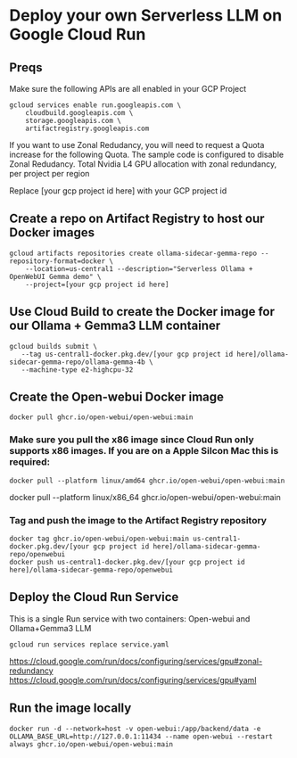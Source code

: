 # Deploy your own Serverless LLM on Google Cloud Run

## Preqs
Make sure the following APIs are all enabled in your GCP Project

```
gcloud services enable run.googleapis.com \
    cloudbuild.googleapis.com \
    storage.googleapis.com \
    artifactregistry.googleapis.com
```

If you want to use Zonal Redudancy, you will need to request a Quota increase for the following Quota. The sample code is configured to disable Zonal Redudancy.
Total Nvidia L4 GPU allocation with zonal redundancy, per project per region

Replace [your gcp project id here] with your GCP project id

## Create a repo on Artifact Registry to host our Docker images

```
gcloud artifacts repositories create ollama-sidecar-gemma-repo --repository-format=docker \
    --location=us-central1 --description="Serverless Ollama + OpenWebUI Gemma demo" \
    --project=[your gcp project id here]
```

## Use Cloud Build to create the Docker image for our Ollama + Gemma3 LLM container
```
gcloud builds submit \
   --tag us-central1-docker.pkg.dev/[your gcp project id here]/ollama-sidecar-gemma-repo/ollama-gemma-4b \
   --machine-type e2-highcpu-32
```

## Create the Open-webui Docker image

```
docker pull ghcr.io/open-webui/open-webui:main
```

### Make sure you pull the x86 image since Cloud Run only supports x86 images. If you are on a Apple Silcon Mac this is required:

```
docker pull --platform linux/amd64 ghcr.io/open-webui/open-webui:main
```

docker pull --platform linux/x86_64 ghcr.io/open-webui/open-webui:main

### Tag and push the image to the Artifact Registry repository

```
docker tag ghcr.io/open-webui/open-webui:main us-central1-docker.pkg.dev/[your gcp project id here]/ollama-sidecar-gemma-repo/openwebui
docker push us-central1-docker.pkg.dev/[your gcp project id here]/ollama-sidecar-gemma-repo/openwebui
```

## Deploy the Cloud Run Service
This is a single Run service with two containers: Open-webui and Ollama+Gemma3 LLM

```
gcloud run services replace service.yaml
```

https://cloud.google.com/run/docs/configuring/services/gpu#zonal-redundancy
https://cloud.google.com/run/docs/configuring/services/gpu#yaml

## Run the image locally
```
docker run -d --network=host -v open-webui:/app/backend/data -e OLLAMA_BASE_URL=http://127.0.0.1:11434 --name open-webui --restart always ghcr.io/open-webui/open-webui:main
```